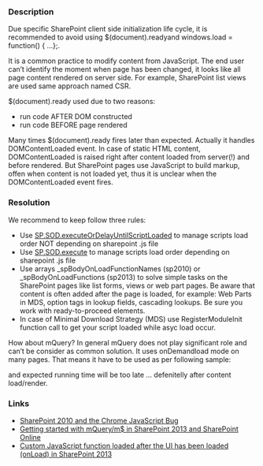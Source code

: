 ﻿---
Title: Avoid jQuery(document).ready in js file
FileName: resp518902.html
---
### Description
Due specific SharePoint client side initialization life cycle, it is recommended to avoid using $(document).readyand windows.load = function() { …};.

It is a common practice to modify content from JavaScript. The end user can’t identify the moment when page has been changed, it looks like all page content rendered on server side. For example, SharePoint list views are used same approach named CSR.

$(document).ready used due to two reasons:

* run code AFTER DOM constructed
* run code BEFORE page rendered

Many times $(document).ready fires later than expected. Actually it handles DOMContentLoaded event. In case of static HTML content, DOMContentLoaded is raised right after content loaded from server(!) and before rendered. But SharePoint pages use JavaScript to build markup, offen when content is not loaded yet, thus it is unclear when the DOMContentLoaded event fires.

### Resolution
We recommend to keep follow three rules:

* Use [SP.SOD.executeOrDelayUntilScriptLoaded](http://msdn.microsoft.com/en-us/library/office/ff411788(v=office.14).aspx) to manage scripts load order NOT depending on sharepoint .js file
* Use [SP.SOD.execute](http://msdn.microsoft.com/en-us/library/office/ff407807(v=office.14).aspx) to manage scripts load order depending on sharepoint .js file
* Use arrays _spBodyOnLoadFunctionNames (sp2010) or _spBodyOnLoadFunctions (sp2013) to solve simple tasks on the SharePoint pages like list forms, views or web part pages. Be aware that content is often added after the page is loaded, for example: Web Parts in MDS, option tags in lookup fields, cascading lookups. Be sure you work with ready-to-proceed elements.
* In case of Minimal Download Strategy (MDS) use RegisterModuleInit function call to get your script loaded while asyc load occur.

<a href="_samples/AvoidJQueryDocumentReady-AvoidJQueryDocumentReadyInControl_Init.sample-ref"></a>

How about mQuery?
In general mQuery does not play significant role and can’t be consider as common solution. It uses onDemandload mode on many pages. That means it have to be used as per following sample:

<a href="_samples/AvoidJQueryDocumentReady-AvoidJQueryDocumentReadyInControl_mQuerySODExecute.sample-ref"></a>

and expected running time will be too late … defenitelly after content load/render.

### Links
- [SharePoint 2010 and the Chrome JavaScript Bug](http://mosswell.blogspot.co.uk/2013/06/sharepoint-2010-and-chrome-javascript.html)
- [Getting started with mQuery/m$ in SharePoint 2013 and SharePoint Online](http://spdevlab.com/2013/07/01/getting-started-with-mquerym-in-sharepoint-2013-and-sharepoint-online)
- [Custom JavaScript function loaded after the UI has been loaded (onLoad) in SharePoint 2013](http://josharepoint.com/2015/06/16/custom-javascript-function-loaded-after-the-ui-has-loaded-in-sharepoint-2013/)